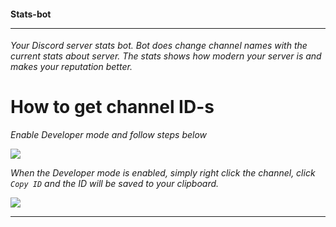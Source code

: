 #### Stats-bot <hr>

*Your Discord server stats bot. Bot does change channel names with the current stats about server. The stats shows how modern your server is and makes your reputation better.*

# How to get channel ID-s

*Enable Developer mode and follow steps below*

<img src="https://chat.is-going-to-rickroll.me/i/WoeNL1XOK4Q.gif"/>

*When the Developer mode is enabled, simply right click the channel, click `Copy ID` and the ID will be saved to your clipboard.*

<img src="https://chat.is-going-to-rickroll.me/i/-p66Ed3ibyM.gif"/>

<hr>
